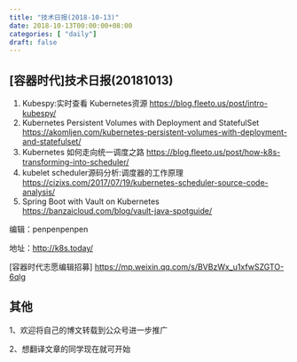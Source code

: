 ```yaml
--- 
title: "技术日报(2018-10-13)" 
date: 2018-10-13T00:00:00+08:00
categories: [ "daily"]
draft: false
---
```

## [容器时代]技术日报(20181013)

1. Kubespy:实时查看 Kubernetes资源 https://blog.fleeto.us/post/intro-kubespy/
2. Kubernetes Persistent Volumes with Deployment and StatefulSet https://akomljen.com/kubernetes-persistent-volumes-with-deployment-and-statefulset/
3. Kubernetes 如何走向统一调度之路 https://blog.fleeto.us/post/how-k8s-transforming-into-scheduler/
4. kubelet scheduler源码分析:调度器的工作原理 https://cizixs.com/2017/07/19/kubernetes-scheduler-source-code-analysis/
5. Spring Boot with Vault on Kubernetes https://banzaicloud.com/blog/vault-java-spotguide/

编辑：penpenpenpen

地址：http://k8s.today/

[容器时代志愿编辑招募] https://mp.weixin.qq.com/s/BVBzWx_u1xfwSZGTO-6qlg

## 其他
1、欢迎将自己的博文转载到公众号进一步推广

2、想翻译文章的同学现在就可开始
